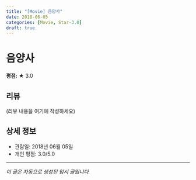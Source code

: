 ```yaml
---
title: "[Movie] 음양사"
date: 2018-06-05
categories: [Movie, Star-3.0]
draft: true
---
```


# 음양사

**평점:** ★ 3.0

## 리뷰

(리뷰 내용을 여기에 작성하세요)

## 상세 정보

- 관람일: 2018년 06월 05일
- 개인 평점: 3.0/5.0

---

*이 글은 자동으로 생성된 임시 글입니다.*
